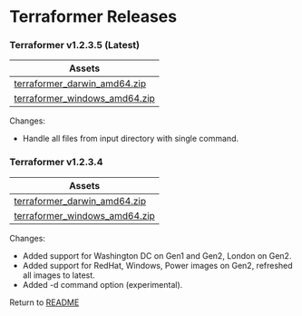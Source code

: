 # Terraformer Releases

### Terraformer v1.2.3.5 (Latest)

| Assets |
| --- |
| [terraformer_darwin_amd64.zip](https://github.com/ibm-cloud-architecture/terraformer/raw/master/releases/download/v1.2.3.5/terraformer_darwin_amd64.zip) |
| [terraformer_windows_amd64.zip](https://github.com/ibm-cloud-architecture/terraformer/raw/master/releases/download/v1.2.3.5/terraformer_windows_amd64.zip) |

Changes:
- Handle all files from input directory with single command.

### Terraformer v1.2.3.4

| Assets |
| --- |
| [terraformer_darwin_amd64.zip](https://github.com/ibm-cloud-architecture/terraformer/raw/master/releases/download/v1.2.3.4/terraformer_darwin_amd64.zip) |
| [terraformer_windows_amd64.zip](https://github.com/ibm-cloud-architecture/terraformer/raw/master/releases/download/v1.2.3.4/terraformer_windows_amd64.zip) |

Changes:
- Added support for Washington DC on Gen1 and Gen2, London on Gen2.
- Added support for RedHat, Windows, Power images on Gen2, refreshed all images to latest.
- Added -d command option (experimental).

Return to [README](/README.md)
